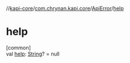 //[kapi-core](../../../index.md)/[com.chrynan.kapi.core](../index.md)/[ApiError](index.md)/[help](help.md)

# help

[common]\
val [help](help.md): [String](https://kotlinlang.org/api/latest/jvm/stdlib/kotlin/-string/index.html)? = null

